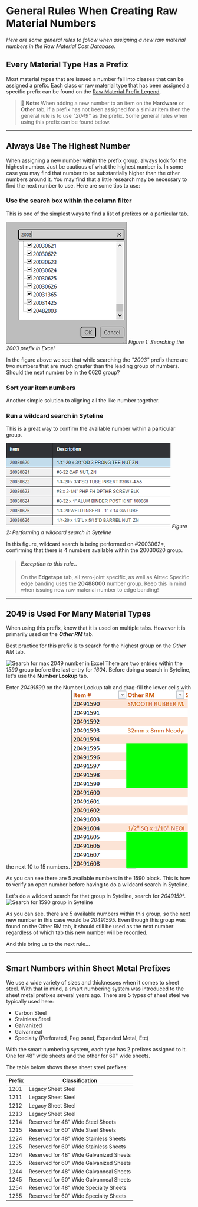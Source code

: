 # General Rules When Creating Raw Material Numbers
*Here are some general rules to follow when assigning a new raw material numbers in the Raw Material Cost Database.*

## Every Material Type Has a Prefix

Most material types that are issued a number fall into classes that can be assigned a prefix.  Each class or raw material type that has been assigned a specific prefix can be found on the [Raw Material Prefix Legend](RawMaterialPrefixLegend.md).

> :memo: **Note:**
> When adding a new number to an item on the **Hardware** or **Other** tab, if a prefix has not been assigned for a similar item then the general rule is to use *"2049"* as the prefix. Some general rules when using this prefix can be found below.

---

## Always Use The Highest Number

When assigning a new number within the prefix group, always look for the highest number.
Just be cautious of what the highest number is. In some case you may find that number to be substantially higher than the other numbers around it. You may find that a little research may be necessary to find the next number to use. Here are some tips to use:

### Use the search box within the column filter
This is one of the simplest ways to find a list of prefixes on a particular tab.

![Searching the 2003 prefix in Excel](FindTheHighestGroup.png)
*Figure 1: Searching the 2003 prefix in Excel*

In the figure above we see that while searching the *"2003"* prefix there are two numbers that are much greater than the leading group of numbers. Should the next number be in the 0620 group?

### Sort your item numbers
Another simple solution to aligning all the like number together.

### Run a wildcard search in Syteline
This is a great way to confirm the available number within a particular group.

![Performing a wildcard search in SL for 2003062*](FindTheHighestGroupSL.png)
*Figure 2: Performing a wildcard search in Syteline*

In this figure,  wildcard search is being performed on #2003062*, confirming that there is 4 numbers  available within the 20030620 group.

> #### *Exception to this rule..*
> On the **Edgetape** tab, all zero-joint specific, as well as Airtec Specific edge banding uses the **20488000** number group.
> Keep this in mind when issuing new raw material number to edge banding!

---

## 2049 is Used For Many Material Types

When using this prefix, know that it is used on multiple tabs. However it is primarily used on the ***Other RM*** tab. 

Best practice for this prefix is to search for the highest group on the *Other RM* tab.

![Search for max 2049 number in Excel](WorkingWith2049Num.png)
There are two entries within the *1590* group before the last entry for *1604*.
Before doing a search in Syteline, let's use the **Number Lookup** tab.

Enter *20491590* on the Number Lookup tab and drag-fill the lower cells with the next 10 to 15 numbers. 
![After drag-filling numbers on Number Lookup tab](2049OpenBlocks.png)

As you can see there are 5 available numbers in the 1590 block. This is how to verify an open number before having to do a wildcard search in Syteline.

Let's do a wildcard search for that group in Syteline, search for *2049159**.
![Search for 1590 group in Syteline](WorkingWith2049NumSL.png)

As you can see, there are 5 available numbers within this group, so the next new number in this case would be *20491595*. Even though this group was found on the Other RM tab, it should still be used as the next number regardless of which tab this new number will be recorded.

And this bring us to the next rule...

---

## Smart Numbers within Sheet Metal Prefixes
We use a wide variety of sizes and thicknesses when it comes to sheet steel. With that in mind, a smart numbering system was introduced to the sheet metal prefixes several years ago. There are 5 types of sheet steel we typically used here:
- Carbon Steel
- Stainless Steel
- Galvanized
- Galvanneal
- Specialty (Perforated, Peg panel, Expanded Metal, Etc)

With the smart numbering system, each type has 2 prefixes assigned to it. One for 48" wide sheets and the other for 60" wide sheets.

The table below shows these sheet steel prefixes:

| Prefix | Classification                          |
| ------ | --------------------------------------- |
| 1201   | Legacy Sheet Steel                      |
| 1211   | Legacy Sheet Steel                      |
| 1212   | Legacy Sheet Steel                      |
| 1213   | Legacy Sheet Steel                      |
| 1214   | Reserved for 48" Wide Steel Sheets      |
| 1215   | Reserved for 60" Wide Steel Sheets      |
| 1224   | Reserved for 48" Wide Stainless Sheets  |
| 1225   | Reserved for 60" Wide Stainless Sheets  |
| 1234   | Reserved for 48" Wide Galvanized Sheets |
| 1235   | Reserved for 60" Wide Galvanized Sheets |
| 1244   | Reserved for 48" Wide Galvanneal Sheets |
| 1245   | Reserved for 60" Wide Galvanneal Sheets |
| 1254   | Reserved for 48" Wide Specialty Sheets  |
| 1255   | Reserved for 60" Wide Specialty Sheets  |

